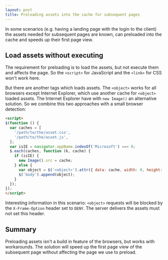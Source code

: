 ```yaml
---
layout: post
title: Preloading assets into the cache for subsequent pages
---
```


In some scenarios (e.g. having a landing page with the login to the client) the assets needed for subsequent pages are known, can preloaded into the cache and speeds up their first page view.
<!--more-->

## Load assets without executing

The requirement for preloading is to load the assets, but not execute them and affects the page. So the `<script>` for JavaScript and the `<link>` for CSS won't work here.

But there are another tags which loads assets. The `<object>` works for all browsers except Internet Explorer, which use another cache for `<object>` loaded assets. The Internet Explorer have with `new Image()` an alternative solution. So we combine this two approaches with a small browser detection:

```html
<script>
$(function () {
  var caches = [
    '/path/to/the/asset.css',
    '/path/to/the/asset.js',
  ];
  var isIE = navigator.appName.indexOf('Microsoft') === 0;
  $.each(caches, function (k, cache) {
    if (isIE) {
      new Image().src = cache;
    } else {
      var object = $('<object>').attr({ data: cache, width: 0, height: 0});
      $('body').append(object);
    }
  });
});
</script>
```

Interesting information in this scenario: `<object>` requests will be blocked by the `X-Frame-Option` header set to `DENY`. The server delivers the assets must not set this header.

## Summary

Preloading assets isn't a build in feature of the browsers, but works with workarounds. The solution will speed up the first page view of the subsequent page without affecting the page we use to preload.
